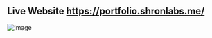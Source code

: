 ## Live Website https://portfolio.shronlabs.me/

![image](https://github.com/Codeansh/Portfolio-Website/assets/73956838/0692c36c-d3b5-481d-a8a2-8da0ac949fae)

